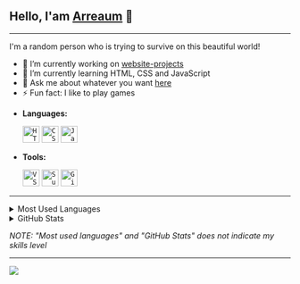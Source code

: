 ## Hello, I'am <a href="https://arriaoedu123.github.io/portfolio-website/">Arreaum</a> 👋

***

I'm a random person who is trying to survive on this beautiful world!
- :telescope: I’m currently working on [website-projects](https://github.com/arriaoedu123/website-projects)
- 🌱 I’m currently learning HTML, CSS and JavaScript
- 💬 Ask me about whatever you want [here](https://github.com/arriaoedu123/arriaoedu123/issues)
- ⚡ Fun fact: I like to play games

* **Languages:**<br>

   <code><img height="30" width="30" alt="HTML5" src="https://user-images.githubusercontent.com/73148019/125107390-29366600-e0b7-11eb-8227-aed1f0f1ae26.png"/></code>
<code><img height="30" width="30" alt="CSS3" src="https://user-images.githubusercontent.com/73148019/125107621-67cc2080-e0b7-11eb-8ab6-bff8056b1505.png"/></code>
<code><img height="30" width="30" alt="JavaScript" src="https://user-images.githubusercontent.com/73148019/125104836-30a84000-e0b4-11eb-988d-29c89c3432e9.png"/></code>

* **Tools:**<br>

  <code><img height="30" width="30" alt="VS Code" src="https://user-images.githubusercontent.com/73148019/125107509-4a975200-e0b7-11eb-85ee-17d5606f5e70.png"/></code>
<code><img height="30" width="30" alt="Sublime Text" src="https://user-images.githubusercontent.com/73148019/125107574-5aaf3180-e0b7-11eb-9b73-667e95cd2a8a.png"/></code>
<code><img height="30" width="30" alt="GitHub" src="https://user-images.githubusercontent.com/73148019/125107978-c85b5d80-e0b7-11eb-998a-badf0b56dc63.png"/></code>

***

<details>
  <summary>Most Used Languages</summary>
  <br>
  <img alt="Most Used Languages" src="https://github-readme-stats.vercel.app/api/top-langs/?username=arriaoedu123&layout=compact"/>
  <br>
</details>

<details>
  <summary>GitHub Stats</summary>
  <br>
  <img alt="GitHub Stats" src="https://github-readme-stats.vercel.app/api?username=arriaoedu123&show_icons=true&theme=dark"/>
</details>

*NOTE: "Most used languages" and "GitHub Stats" does not indicate my skills level*

***

<img src="https://user-images.githubusercontent.com/73148019/125111324-25f1a900-e0bc-11eb-9ed1-1305dc38cb58.gif"/>
